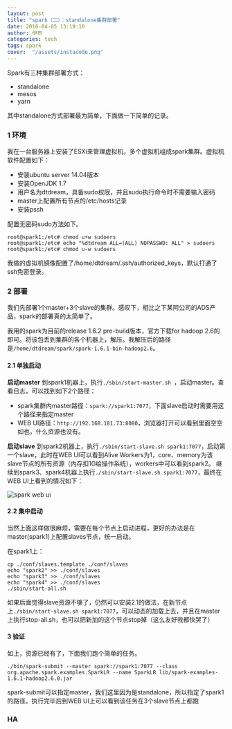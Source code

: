```yaml
---
layout: post
title: "spark（二）：standalone集群部署"
date: 2016-04-05 13:19:10
author: 伊布
categories: tech
tags: spark
cover:  "/assets/instacode.png"
---
```



Spark有三种集群部署方式：

- standalone
- mesos
- yarn

其中standalone方式部署最为简单，下面做一下简单的记录。


### 1 环境
我在一台服务器上安装了ESXi来管理虚拟机，多个虚拟机组成spark集群。虚拟机软件配置如下：

- 安装ubuntu server 14.04版本
- 安装OpenJDK 1.7
- 用户名为dtdream，具备sudo权限，并且sudo执行命令时不需要输入密码
- master上配置所有节点的/etc/hosts记录
- 安装pssh

配置无密码sudo方法如下。
```
root@spark1:/etc# chmod u+w sudoers
root@spark1:/etc# echo "%dtdream ALL=(ALL) NOPASSWD: ALL" > sudoers
root@spark1:/etc# chmod u-w sudoers
```

我做的虚拟机镜像配置了/home/dtdream/.ssh/authorized_keys，默认打通了ssh免密登录。

### 2 部署
我们先部署1个master+3个slave的集群。感叹下，相比之下某阿公司的ADS产品，spark的部署真的太简单了。

我用的spark为目前的release 1.6.2 pre-build版本，官方下载for hadoop 2.6的即可。将该包丢到集群的各个机器上，解压。我解压后的路径是`/home/dtdream/spark/spark-1.6.1-bin-hadoop2.6`。

#### 2.1 单独启动
**启动master**
到spark1机器上，执行`./sbin/start-master.sh `，启动master。查看日志，可以找到如下2个路径：

- spark集群内master路径：`spark://spark1:7077`，下面slave启动时需要用这个路径来指定master
- WEB UI路径：`http://192.168.181.73:8080`，浏览器打开可以看到里面空空如也，什么资源也没有。

**启动slave**
到spark2机器上，执行`./sbin/start-slave.sh spark1:7077`，启动第一个slave，此时在WEB UI可以看到Alive Workers为1，core、memory为该slave节点的所有资源（内存扣1G给操作系统），workers中可以看到spark2。
继续到spark3、spark4机器上执行`./sbin/start-slave.sh spark1:7077`，最终在WEB UI上看到的情况如下：

![spark web ui](http://7xir15.com1.z0.glb.clouddn.com/spark1.JPG)

#### 2.2 集中启动
当然上面这样做很麻烦，需要在每个节点上启动进程，更好的办法是在master(spark1)上配置slaves节点，统一启动。

在spark1上：

```
cp ./conf/slaves.template ./conf/slaves
echo "spark2" >> ./conf/slaves
echo "spark3" >> ./conf/slaves
echo "spark4" >> ./conf/slaves
./sbin/start-all.sh
```

如果后面觉得slave资源不够了，仍然可以安装2.1的做法，在新节点上`./sbin/start-slave.sh spark1:7077`，可以动态的加载上去，并且在master上执行stop-all.sh，也可以把新加的这个节点stop掉（这么友好我都快哭了）

#### 3 验证
如上，资源已经有了，下面我们跑个简单的任务。

```
./bin/spark-submit --master spark://spark1:7077 --class org.apache.spark.examples.SparkLR --name SparkLR lib/spark-examples-1.6.1-hadoop2.6.0.jar
```

spark-submit可以指定master，我们这里因为是standalone，所以指定了spark1的路径。执行完毕后到WEB UI上可以看到该任务在3个slave节点上都跑



### HA

